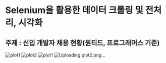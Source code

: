 # Selenium을 활용한 데이터 크롤링 및 전처리, 시각화
## 주제 : 신입 개발자 채용 현황(원티드, 프로그래머스 기준)
![plot1](https://github.com/JaeMin1130/Python/assets/98063854/9d1ea6f4-ff82-400a-995c-947559056654)
![plot2](https://github.com/JaeMin1130/Python/assets/98063854/59802805-ce7b-47fd-96b3-f170a233a2ea)
![plot1](https://github.com/JaeMin1130/Python/assets/98063854/f235740d-e4b8-4aeb-96e6-416b9943581d)
![Uploading plot2.png…]()
